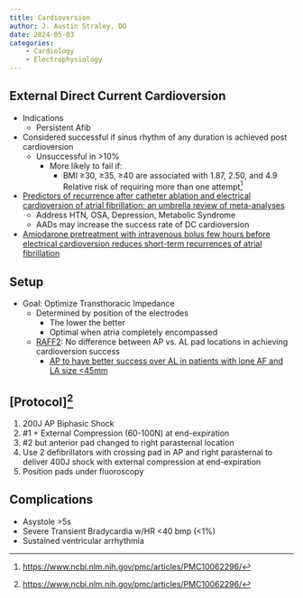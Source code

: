 ```yaml
---
title: Cardioversion
author: J. Austin Straley, DO
date: 2024-05-03
categories:
    - Cardiology
    - Electrophysiology
---
```


## External Direct Current Cardioversion

* Indications
    * Persistent Afib
* Considered successful if sinus rhythm of any duration is achieved post cardioversion
    * Unsuccessful in >10%
        * More likely to fail if:
            * BMI ≥30, ≥35, ≥40 are associated with 1.87, 2.50, and 4.9 Relative risk of requiring more than one attempt[^1]
* [Predictors of recurrence after catheter ablation and electrical cardioversion of atrial fibrillation: an umbrella review of meta-analyses][3]
    * Address HTN, OSA, Depression, Metabolic Syndrome
    * AADs may increase the success rate of DC cardioversion
* [Amiodarone pretreatment with intravenous bolus few hours before electrical cardioversion reduces short-term recurrences of atrial fibrillation][4]

## Setup

* Goal: Optimize Transthoracic Impedance
    * Determined by position of the electrodes
        * The lower the better
        * Optimal when atria completely encompassed
    * [RAFF2][1]: No difference between AP vs. AL pad locations in achieving cardioversion success
        * [AP to have better success over AL in patients with lone AF and LA size <45mm][2]

## [Protocol][^1]

1) 200J AP Biphasic Shock
2) #1 + External Compression (60-100N) at end-expiration
3) #2 but anterior pad changed to right parasternal location
4) Use 2 defibrillators with crossing pad in AP and right parasternal to deliver 400J shock with external compression at end-expiration
5) Position pads under fluoroscopy

## Complications

* Asystole >5s
* Severe Transient Bradycardia w/HR <40 bmp (<1%)
* Sustained ventricular arrhythmia

[^1]: https://www.ncbi.nlm.nih.gov/pmc/articles/PMC10062296/

[1]: https://www.ncbi.nlm.nih.gov/pmc/articles/PMC10062296/#euad009-B23/
[2]: https://pubmed.ncbi.nlm.nih.gov/24854873/{:target="_blank"}
[3]: https://www.ncbi.nlm.nih.gov/pmc/articles/PMC10103559/
[4]: https://pubmed.ncbi.nlm.nih.gov/18678217/{:target="_blank"}
